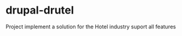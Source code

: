 drupal-drutel
=============

Project implement a solution for the Hotel industry suport all features
